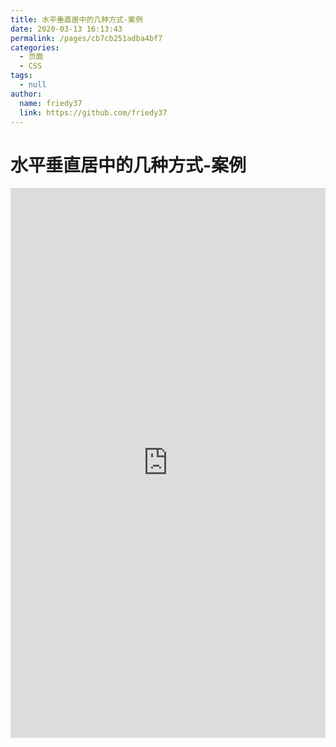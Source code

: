 ```yaml
---
title: 水平垂直居中的几种方式-案例
date: 2020-03-13 16:13:43
permalink: /pages/cb7cb251adba4bf7
categories: 
  - 页面
  - CSS
tags: 
  - null
author: 
  name: friedy37
  link: https://github.com/friedy37
---
```

# 水平垂直居中的几种方式-案例

<iframe height="880" style="width: 100%;" scrolling="no" title="水平垂直居中的几种方式" src="https://codepen.io/friedy37/embed/poJLeYv?height=880&theme-id=light&default-tab=result" frameborder="no" allowtransparency="true" allowfullscreen="true">
  See the Pen <a href='https://codepen.io/friedy37/pen/poJLeYv'>水平垂直居中的几种方式</a> by friedy37
  (<a href='https://codepen.io/friedy37'>@friedy37</a>) on <a href='https://codepen.io'>CodePen</a>.
</iframe>


